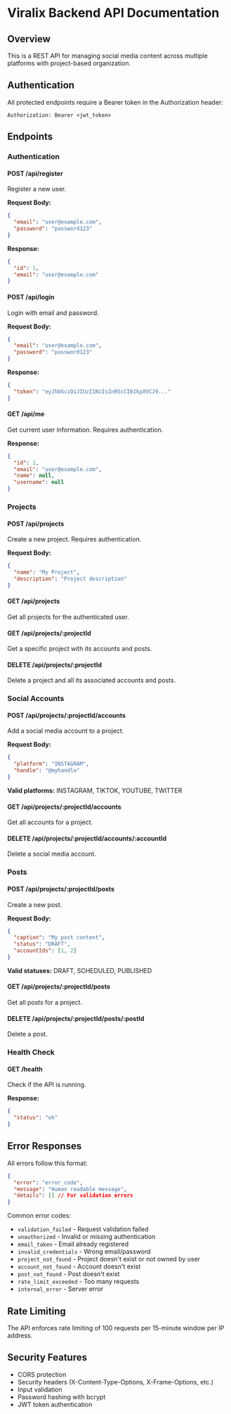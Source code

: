 # Viralix Backend API Documentation

## Overview
This is a REST API for managing social media content across multiple platforms with project-based organization.

## Authentication
All protected endpoints require a Bearer token in the Authorization header:
```
Authorization: Bearer <jwt_token>
```

## Endpoints

### Authentication

#### POST /api/register
Register a new user.

**Request Body:**
```json
{
  "email": "user@example.com",
  "password": "password123"
}
```

**Response:**
```json
{
  "id": 1,
  "email": "user@example.com"
}
```

#### POST /api/login
Login with email and password.

**Request Body:**
```json
{
  "email": "user@example.com",
  "password": "password123"
}
```

**Response:**
```json
{
  "token": "eyJhbGciOiJIUzI1NiIsInR5cCI6IkpXVCJ9..."
}
```

#### GET /api/me
Get current user information. Requires authentication.

**Response:**
```json
{
  "id": 1,
  "email": "user@example.com",
  "name": null,
  "username": null
}
```

### Projects

#### POST /api/projects
Create a new project. Requires authentication.

**Request Body:**
```json
{
  "name": "My Project",
  "description": "Project description"
}
```

#### GET /api/projects
Get all projects for the authenticated user.

#### GET /api/projects/:projectId
Get a specific project with its accounts and posts.

#### DELETE /api/projects/:projectId
Delete a project and all its associated accounts and posts.

### Social Accounts

#### POST /api/projects/:projectId/accounts
Add a social media account to a project.

**Request Body:**
```json
{
  "platform": "INSTAGRAM",
  "handle": "@myhandle"
}
```

**Valid platforms:** INSTAGRAM, TIKTOK, YOUTUBE, TWITTER

#### GET /api/projects/:projectId/accounts
Get all accounts for a project.

#### DELETE /api/projects/:projectId/accounts/:accountId
Delete a social media account.

### Posts

#### POST /api/projects/:projectId/posts
Create a new post.

**Request Body:**
```json
{
  "caption": "My post content",
  "status": "DRAFT",
  "accountIds": [1, 2]
}
```

**Valid statuses:** DRAFT, SCHEDULED, PUBLISHED

#### GET /api/projects/:projectId/posts
Get all posts for a project.

#### DELETE /api/projects/:projectId/posts/:postId
Delete a post.

### Health Check

#### GET /health
Check if the API is running.

**Response:**
```json
{
  "status": "ok"
}
```

## Error Responses

All errors follow this format:
```json
{
  "error": "error_code",
  "message": "Human readable message",
  "details": [] // For validation errors
}
```

Common error codes:
- `validation_failed` - Request validation failed
- `unauthorized` - Invalid or missing authentication
- `email_taken` - Email already registered
- `invalid_credentials` - Wrong email/password
- `project_not_found` - Project doesn't exist or not owned by user
- `account_not_found` - Account doesn't exist
- `post_not_found` - Post doesn't exist
- `rate_limit_exceeded` - Too many requests
- `internal_error` - Server error

## Rate Limiting
The API enforces rate limiting of 100 requests per 15-minute window per IP address.

## Security Features
- CORS protection
- Security headers (X-Content-Type-Options, X-Frame-Options, etc.)
- Input validation
- Password hashing with bcrypt
- JWT token authentication